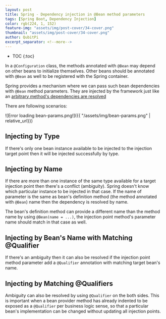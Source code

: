 ```yaml
---
layout: post
title: Spring - Dependency injection in @Bean method parameters
tags: [Spring Boot, Dependency Injection]
color: rgb(224, 1, 152)
feature-img: "assets/img/post-cover/34-cover.png"
thumbnail: "assets/img/post-cover/34-cover.png"
author: QubitPi
excerpt_separator: <!--more-->
---
```


<!--more-->

* TOC
{:toc}

In a `@Configuration` class, the methods annotated with `@Bean` may depend on other beans to initialize themselves.
Other beans should be annotated with `@Bean` as well to be registered with the Spring container.

Spring provides a mechanism where we can pass such bean dependencies with `@Bean` method parameters. They are injected
by the framework just like an
[arbitrary method's dependencies are resolved](https://www.logicbig.com/tutorials/spring-framework/spring-core/using-autowired-annotation-on-arbitrary-methods.html)

There are following scenarios:

![Error loading bean-params.png!]({{ "/assets/img/bean-params.png" | relative_url}})

## Injecting by Type

If there's only one bean instance available to be injected to the injection target point then it will be injected
successfully by type.

## Injecting by Name

If there are more than one instance of the same type available for a target injection point then there's a conflict
(ambiguity). Spring doesn't know which particular instance to be injected in that case. If the name of parameter is the
same as bean's definition method (the method annotated with `@Bean`) name then the dependency is resolved by name.

The bean's definition method can provide a different name than the method name by using `@Bean(name = ...)`, the
injection point method's parameter name should match in that case as well.

## Injecting by Bean's Name with Matching @Qualifier

If there's an ambiguity then it can also be resolved if the injection point method parameter add a `@Qualifier`
annotation with matching target bean's name.

## Injecting by Matching @Qualifiers

Ambiguity can also be resolved by using `@Qualifier` on the both sides. This is important when a bean provider method
has already indented to be exposed as a `@Qualifier` per business logic sense, so that a particular bean's
implementation can be changed without updating all injection points.
